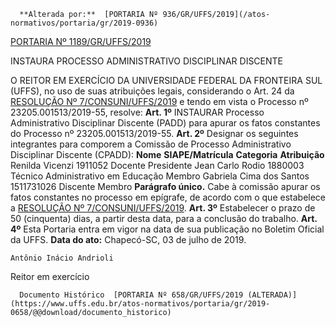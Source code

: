       **Alterada por:**  [PORTARIA Nº 936/GR/UFFS/2019](/atos-normativos/portaria/gr/2019-0936) 

  [PORTARIA Nº 1189/GR/UFFS/2019](/atos-normativos/portaria/gr/2019-1189) 

   INSTAURA PROCESSO ADMINISTRATIVO DISCIPLINAR DISCENTE  

 O REITOR EM EXERCÍCIO DA UNIVERSIDADE FEDERAL DA FRONTEIRA SUL (UFFS), no uso de suas atribuições legais, considerando o Art. 24 da [RESOLUÇÃO Nº 7/CONSUNI/UFFS/2019](https://www.uffs.edu.br/atos-normativos/resolucao/consuni/2019-0007) e tendo em vista o Processo nº 23205.001513/2019-55, resolve:   **Art. 1º**  INSTAURAR Processo Administrativo Disciplinar Discente (PADD) para apurar os fatos constantes do Processo nº 23205.001513/2019-55.   **Art. 2º**  Designar os seguintes integrantes para comporem a Comissão de Processo Administrativo Disciplinar Discente (CPADD):     **Nome**   **SIAPE/Matrícula**   **Categoria**   **Atribuição**     Renilda Vicenzi   1911052   Docente   Presidente     Jean Carlo Rodio   1880003   Técnico Administrativo em Educação   Membro     Gabriela Cima dos Santos   1511731026   Discente   Membro       **Parágrafo único.**  Cabe à comissão apurar os fatos constantes no processo em epígrafe, de acordo com o que estabelece a [RESOLUÇÃO Nº 7/CONSUNI/UFFS/2019](https://www.uffs.edu.br/atos-normativos/resolucao/consuni/2019-0007).   **Art. 3º**  Estabelecer o prazo de 50 (cinquenta) dias, a partir desta data, para a conclusão do trabalho.   **Art. 4º**  Esta Portaria entra em vigor na data de sua publicação no Boletim Oficial da UFFS.        **Data do ato:** Chapecó-SC, 03 de julho de 2019.   
 

    Antônio Inácio Andrioli   
 Reitor em exercício 

      Documento Histórico  [PORTARIA Nº 658/GR/UFFS/2019 (ALTERADA)](https://www.uffs.edu.br/atos-normativos/portaria/gr/2019-0658/@@download/documento_historico)     
      